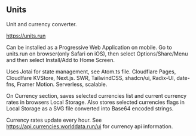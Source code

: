 ## Units

Unit and currency converter.

https://units.run

Can be installed as a Progressive Web Application on mobile. Go to units.run on browser(only Safari on iOS), then select Options/Share/Menu and then select Install/Add to Home Screen.

Uses Jotai for state management, see Atom.ts file.
Cloudflare Pages, Cloudlfare KVStore, Next.js. SWR, TailwindCSS, shadcn/ui, Radix-UI, date-fns, Framer Motion.
Serverless, scalable.

On Currency section, saves selected currencies list and current currency rates in browsers Local Storage.
Also stores selected currencies flags in Local Storage as a SVG file converted into Base64 encoded strings.

Currency rates update every hour.
See https://api.currencies.worlddata.run/ui for currency api information. 
